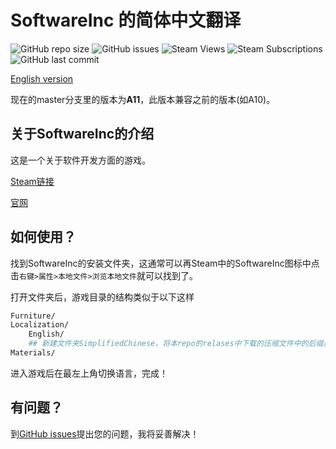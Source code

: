 # SoftwareInc 的简体中文翻译

![GitHub repo size](https://img.shields.io/github/repo-size/bmyjacks/SoftwareIncSimplifiedChinese)
![GitHub issues](https://img.shields.io/github/issues/bmyjacks/SoftwareIncSimplifiedChinese)
![Steam Views](https://img.shields.io/steam/views/1985088899)
![Steam Subscriptions](https://img.shields.io/steam/subscriptions/1985088899)
![GitHub last commit](https://img.shields.io/github/last-commit/bmyjacks/SoftwareIncSimplifiedChinese)

[English version](./README_EN.md)

现在的master分支里的版本为**A11**，此版本兼容之前的版本(如A10)。

## 关于SoftwareInc的介绍

这是一个关于软件开发方面的游戏。

[Steam链接](https://store.steampowered.com/app/362620)

[官网](https://softwareinc.coredumping.com/)

## 如何使用？

找到SoftwareInc的安装文件夹，这通常可以再Steam中的SoftwareInc图标中点击`右键>属性>本地文件>浏览本地文件`就可以找到了。

打开文件夹后，游戏目录的结构类似于以下这样

```bash
Furniture/
Localization/
    English/
    ## 新建文件夹SimplifiedChinese，将本repo的relases中下载的压缩文件中的后缀是xml的文件放入文件夹中
Materials/
```

进入游戏后在最左上角切换语言，完成！

## 有问题？
到[GitHub issues](https://github.com/bmyjacks/SoftwareIncSimplifiedChinese/issues)提出您的问题，我将妥善解决！
